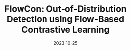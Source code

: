 ---
title: "FlowCon: Out-of-Distribution Detection using Flow-Based Contrastive Learning"
collection: publications
permalink: /publication/2024-eccv
date: 2023-10-25
venue: 'International Joint Conference on Biometrics'
paperurl: '/files/pdf/research/ECCV_2024.pdf'
link: ''
citation: 'S. Aathreya and S. Canavan, “FlowCon: Out-of-Distribution Detection using Flow-Based Contrastive Learning,” ECCV 2024.'
---